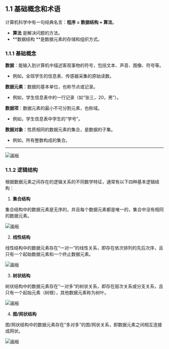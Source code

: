 ## 1.1 基础概念和术语
计算机科学中有一句经典名言：**程序 = 数据结构 + 算法**。

+ **算法** 是解决问题的方法。
+ **数据结构 **是数据元素的存储和组织方式。

### 1.1.1 基础概念
**数据**：能输入到计算机中描述客观事物的符号，包括文本、声音、图像、符号等。

+ 例如，全班学生的信息表、传感器采集的原始读数。

**数据元素**：数据的基本单位，也称节点或记录。

+ 例如，学生信息表中的一行记录（如“张三，20，男”）。

**数据项**：数据元素的最小不可分割元素，也称域。

+ 例如，学生信息表中学生的“学号”。

**数据对象**：性质相同的数据元素的集合，是数据的子集。

+ 例如，所有整数构成的集合。

---

![画板](https://cdn.nlark.com/yuque/0/2025/jpeg/28137921/1750142090135-557f9b01-ccfc-4e9e-9f53-0f2dc4cab665.jpeg)

### 1.1.2 逻辑结构
根据数据元素之间存在的逻辑关系的不同数学特征，通常有以下四种基本逻辑结构：

1. **集合结构**

集合结构中的数据元素是无序的，并且每个数据元素都是唯一的，集合中没有相同的数据元素。

![画板](https://cdn.nlark.com/yuque/0/2025/jpeg/28137921/1750163313262-1834c51b-f4a8-4bcb-9956-e3325c6453f1.jpeg)

2. **线性结构**

线性结构中的数据元素存在“一对一”的线性关系，即存在依次排列的先后次序，且只有一个起始数据元素和一个终止数据元素。

![画板](https://cdn.nlark.com/yuque/0/2025/jpeg/28137921/1750162890158-dfa31313-5e52-4fd0-abfb-b77d3b95583a.jpeg)

3. **树状结构**

树状结构中的数据元素存在“一对多”的树状关系，即存在层次关系或分支关系，且只有一个起始元素（树根），其他数据元素称为树叶。

![画板](https://cdn.nlark.com/yuque/0/2025/jpeg/28137921/1750163402170-16057b59-8697-4804-9e2a-d6c6bf26b8ef.jpeg)

4. **图/网状结构**

图/网状结构中的数据元素存在“多对多”的图/网状关系，即数据元素之间相互连接成网状。

![画板](https://cdn.nlark.com/yuque/0/2025/jpeg/28137921/1750163669183-8b10baf5-55e9-48f4-9f7a-e39870e69b8a.jpeg)



